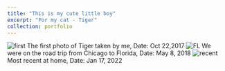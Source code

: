 ```yaml
---
title: "This is my cute little boy"
excerpt: "For my cat - Tiger"
collection: portfolio
---
```


![first](https://user-images.githubusercontent.com/10067151/151651158-388aaaeb-f5b7-49e7-b14d-743546113b4f.jpg)
The first photo of Tiger taken by me, Date: Oct 22,2017
![FL](https://user-images.githubusercontent.com/10067151/151651190-5fe12b82-bb79-4207-86fe-d9130c4fd477.jpg)
We were on the road trip from Chicago to Florida, Date: May 8, 2018
![recent](https://user-images.githubusercontent.com/10067151/151651250-4bb9e7ab-a64a-44ee-bd4d-8e98b319dd3c.jpg)
Most recent at home, Date: Jan 17, 2022
